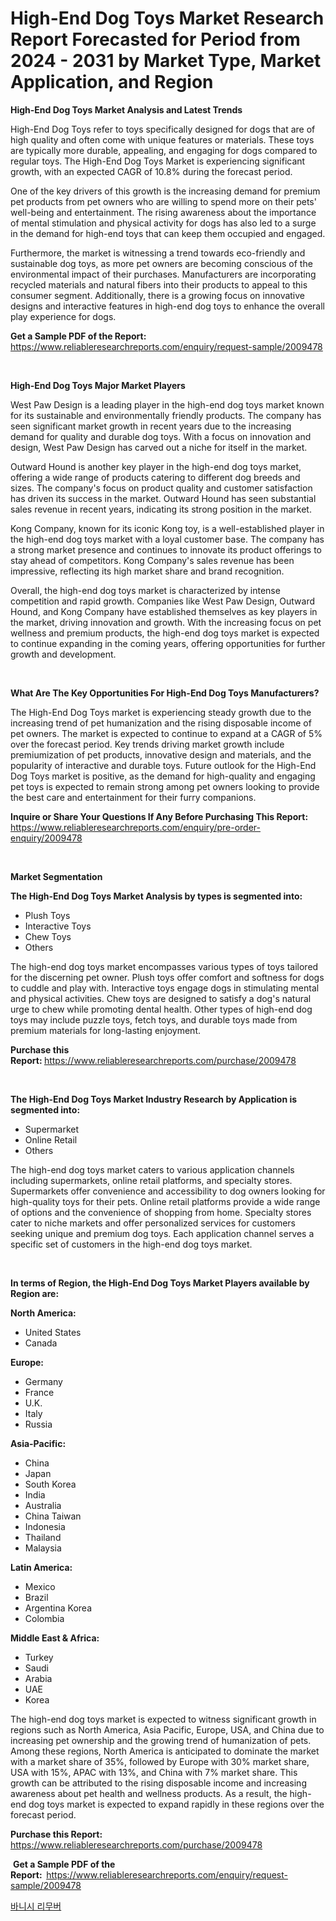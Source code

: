 <p><h1>High-End Dog Toys Market Research Report Forecasted for Period from 2024 -  2031 by Market Type, Market Application, and Region</h1></p><p><strong>High-End Dog Toys Market Analysis and Latest Trends</strong></p>
<p><p>High-End Dog Toys refer to toys specifically designed for dogs that are of high quality and often come with unique features or materials. These toys are typically more durable, appealing, and engaging for dogs compared to regular toys. The High-End Dog Toys Market is experiencing significant growth, with an expected CAGR of 10.8% during the forecast period. </p><p>One of the key drivers of this growth is the increasing demand for premium pet products from pet owners who are willing to spend more on their pets' well-being and entertainment. The rising awareness about the importance of mental stimulation and physical activity for dogs has also led to a surge in the demand for high-end toys that can keep them occupied and engaged. </p><p>Furthermore, the market is witnessing a trend towards eco-friendly and sustainable dog toys, as more pet owners are becoming conscious of the environmental impact of their purchases. Manufacturers are incorporating recycled materials and natural fibers into their products to appeal to this consumer segment. Additionally, there is a growing focus on innovative designs and interactive features in high-end dog toys to enhance the overall play experience for dogs.</p></p>
<p><strong>Get a Sample PDF of the Report:&nbsp;</strong> <a href="https://www.reliableresearchreports.com/enquiry/request-sample/2009478">https://www.reliableresearchreports.com/enquiry/request-sample/2009478</a></p>
<p>&nbsp;</p>
<p><strong>High-End Dog Toys Major Market Players</strong></p>
<p><p>West Paw Design is a leading player in the high-end dog toys market known for its sustainable and environmentally friendly products. The company has seen significant market growth in recent years due to the increasing demand for quality and durable dog toys. With a focus on innovation and design, West Paw Design has carved out a niche for itself in the market.</p><p>Outward Hound is another key player in the high-end dog toys market, offering a wide range of products catering to different dog breeds and sizes. The company's focus on product quality and customer satisfaction has driven its success in the market. Outward Hound has seen substantial sales revenue in recent years, indicating its strong position in the market.</p><p>Kong Company, known for its iconic Kong toy, is a well-established player in the high-end dog toys market with a loyal customer base. The company has a strong market presence and continues to innovate its product offerings to stay ahead of competitors. Kong Company's sales revenue has been impressive, reflecting its high market share and brand recognition.</p><p>Overall, the high-end dog toys market is characterized by intense competition and rapid growth. Companies like West Paw Design, Outward Hound, and Kong Company have established themselves as key players in the market, driving innovation and growth. With the increasing focus on pet wellness and premium products, the high-end dog toys market is expected to continue expanding in the coming years, offering opportunities for further growth and development.</p></p>
<p>&nbsp;</p>
<p><strong>What Are The Key Opportunities For High-End Dog Toys Manufacturers?</strong></p>
<p><p>The High-End Dog Toys market is experiencing steady growth due to the increasing trend of pet humanization and the rising disposable income of pet owners. The market is expected to continue to expand at a CAGR of 5% over the forecast period. Key trends driving market growth include premiumization of pet products, innovative design and materials, and the popularity of interactive and durable toys. Future outlook for the High-End Dog Toys market is positive, as the demand for high-quality and engaging pet toys is expected to remain strong among pet owners looking to provide the best care and entertainment for their furry companions.</p></p>
<p><strong>Inquire or Share Your Questions If Any Before Purchasing This Report:</strong> <a href="https://www.reliableresearchreports.com/enquiry/pre-order-enquiry/2009478">https://www.reliableresearchreports.com/enquiry/pre-order-enquiry/2009478</a></p>
<p>&nbsp;</p>
<p><strong>Market Segmentation</strong></p>
<p><strong>The High-End Dog Toys Market Analysis by types is segmented into:</strong></p>
<p><ul><li>Plush Toys</li><li>Interactive Toys</li><li>Chew Toys</li><li>Others</li></ul></p>
<p><p>The high-end dog toys market encompasses various types of toys tailored for the discerning pet owner. Plush toys offer comfort and softness for dogs to cuddle and play with. Interactive toys engage dogs in stimulating mental and physical activities. Chew toys are designed to satisfy a dog's natural urge to chew while promoting dental health. Other types of high-end dog toys may include puzzle toys, fetch toys, and durable toys made from premium materials for long-lasting enjoyment.</p></p>
<p><strong>Purchase this Report:&nbsp;</strong><a href="https://www.reliableresearchreports.com/purchase/2009478">https://www.reliableresearchreports.com/purchase/2009478</a></p>
<p>&nbsp;</p>
<p><strong>The High-End Dog Toys Market Industry Research by Application is segmented into:</strong></p>
<p><ul><li>Supermarket</li><li>Online Retail</li><li>Others</li></ul></p>
<p><p>The high-end dog toys market caters to various application channels including supermarkets, online retail platforms, and specialty stores. Supermarkets offer convenience and accessibility to dog owners looking for high-quality toys for their pets. Online retail platforms provide a wide range of options and the convenience of shopping from home. Specialty stores cater to niche markets and offer personalized services for customers seeking unique and premium dog toys. Each application channel serves a specific set of customers in the high-end dog toys market.</p></p>
<p>&nbsp;</p>
<p><strong>In terms of Region, the High-End Dog Toys Market Players available by Region are:</strong></p>
<p>
    <p> <strong> North America: </strong>
        <ul>
            <li>United States</li>
            <li>Canada</li>
        </ul>
        </p> 
    <p> <strong> Europe: </strong>
        <ul>
            <li>Germany</li>
            <li>France</li>
            <li>U.K.</li>
            <li>Italy</li>
            <li>Russia</li>
        </ul>
        </p> 
    <p> <strong> Asia-Pacific: </strong>
        <ul>
            <li>China</li>
            <li>Japan</li>
            <li>South Korea</li>
            <li>India</li>
            <li>Australia</li>
            <li>China Taiwan</li>
            <li>Indonesia</li>
            <li>Thailand</li>
            <li>Malaysia</li>
        </ul>
        </p> 
    <p> <strong> Latin America: </strong>
        <ul>
            <li>Mexico</li>
            <li>Brazil</li>
            <li>Argentina Korea</li>
            <li>Colombia</li>
        </ul>
        </p> 
    <p> <strong> Middle East & Africa: </strong>
        <ul>
            <li>Turkey</li>
            <li>Saudi</li>
            <li>Arabia</li>
            <li>UAE</li>
            <li>Korea</li>
        </ul>
    </p>
    </p>
<p><p>The high-end dog toys market is expected to witness significant growth in regions such as North America, Asia Pacific, Europe, USA, and China due to increasing pet ownership and the growing trend of humanization of pets. Among these regions, North America is anticipated to dominate the market with a market share of 35%, followed by Europe with 30% market share, USA with 15%, APAC with 13%, and China with 7% market share. This growth can be attributed to the rising disposable income and increasing awareness about pet health and wellness products. As a result, the high-end dog toys market is expected to expand rapidly in these regions over the forecast period.</p></p>
<p><strong>Purchase this Report: </strong><a href="https://www.reliableresearchreports.com/purchase/2009478">https://www.reliableresearchreports.com/purchase/2009478</a></p>
<p>&nbsp;<strong>Get a Sample PDF of the Report:&nbsp;&nbsp;</strong><a href="https://www.reliableresearchreports.com/enquiry/request-sample/2009478">https://www.reliableresearchreports.com/enquiry/request-sample/2009478</a></p>
<p><strong></strong></p>
<p><p><a href="https://github.com/vdhdwjyp90142/Market-Research-Report-List-1/blob/main/28935607853.md">바니시 리무버</a></p></p>